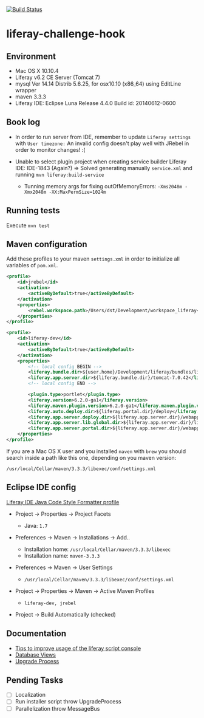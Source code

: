 [![Build Status](https://travis-ci.org/dsaenztagarro/console-report-hook.svg)](https://travis-ci.org/dsaenztagarro/console-report-hook)

# liferay-challenge-hook


Environment
-----------

- Mac OS X 10.10.4
- Liferay v6.2 CE Server (Tomcat 7)
- mysql Ver 14.14 Distrib 5.6.25, for osx10.10 (x86_64) using  EditLine wrapper
- maven 3.3.3
- Liferay IDE: Eclipse Luna Release 4.4.0
  Build id: 20140612-0600


Book log
--------
- In order to run server from IDE, remember to update `Liferay settings` with `User timezone:`
  An invalid config doesn't play well with JRebel in order to monitor changes! :(

- Unable to select plugin project when creating service builder
  Liferay IDE: IDE-1843 (Again?)
  => Solved generating manually `service.xml` and running `mvn liferay:build-service`

  - Tunning memory args for fixing outOfMemoryErrors: `-Xms2048m -Xmx2048m -XX:MaxPermSize=1024m`


Running tests
-------------

Execute `mvn test`


Maven configuration
-------------------

Add these profiles to your maven `settings.xml` in order to initialize
all variables of `pom.xml`. 

```xml
<profile>
    <id>jrebel</id>
    <activation>
        <activeByDefault>true</activeByDefault>
    </activation>
    <properties>
        <rebel.workspace.path>/Users/dst/Development/workspace_liferay</rebel.workspace.path>
    </properties>
</profile>

<profile>
    <id>liferay-dev</id>
    <activation>
        <activeByDefault>true</activeByDefault>
    </activation>
    <properties>
        <!-- local config BEGIN -->
        <liferay.bundle.dir>${user.home}/Development/liferay/bundles/liferay-portal-6.2-ce-ga4</liferay.bundle.dir>
        <liferay.app.server.dir>${liferay.bundle.dir}/tomcat-7.0.42</liferay.app.server.dir>
        <!-- local config END -->

        <plugin.type>portlet</plugin.type>
        <liferay.version>6.2.0-ga1</liferay.version>
        <liferay.maven.plugin.version>6.2.0-ga1</liferay.maven.plugin.version>
        <liferay.auto.deploy.dir>${liferay.portal.dir}/deploy</liferay.auto.deploy.dir>
        <liferay.app.server.deploy.dir>${liferay.app.server.dir}/webapps</liferay.app.server.deploy.dir>
        <liferay.app.server.lib.global.dir>${liferay.app.server.dir}/lib/ext</liferay.app.server.lib.global.dir>
        <liferay.app.server.portal.dir>${liferay.app.server.dir}/webapps/ROOT</liferay.app.server.portal.dir>
    </properties>
</profile>
```

If you are a Mac OS X user and you installed `maven` with `brew` you should 
search inside a path like this one, depending on you maven version:

`/usr/local/Cellar/maven/3.3.3/libexec/conf/settings.xml`


Eclipse IDE config
------------------

[Liferay IDE Java Code Style Formatter profile](http://www.liferay.com/es/community/wiki/-/wiki/Main/Liferay+IDE+Java+Code+Style+Formatter+profile/maximized)

- Project -> Properties -> Project Facets

  - Java: `1.7`

- Preferences -> Maven -> Installations -> Add..

  - Installation home: `/usr/local/Cellar/maven/3.3.3/libexec`
  - Installation name: `maven-3.3.3`

- Preferences -> Maven -> User Settings

  - `/usr/local/Cellar/maven/3.3.3/libexec/conf/settings.xml`

- Project -> Properties -> Maven -> Active Maven Profiles

  - `liferay-dev, jrebel`

- Project -> Build Automatically (checked)

Documentation
-------------

- [Tips to improve usage of the liferay script console](http://www.liferay.com/web/sebastien.lemarchand/blog/-/blogs/5-tips-to-improve-usage-of-the-liferay-script-console)
- [Database Views](http://www.liferay.com/es/community/wiki/-/wiki/Main/Working+with+Database+Views+in+Liferay)
- [Upgrade Process](https://www.liferay.com/web/ryan.park/blog/-/blogs/implementing-upgradingprocess-for-your-liferay-portlets!)


Pending Tasks
-------------

- [ ] Localization
- [ ] Run installer script throw UpgradeProcess
- [ ] Parallelization throw MessageBus
